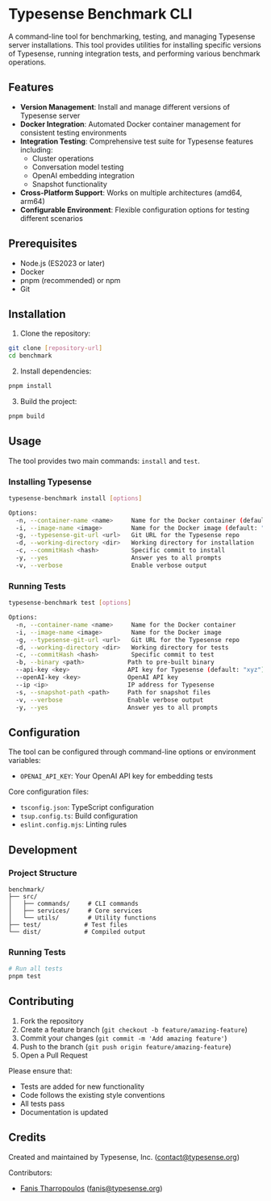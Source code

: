 # Typesense Benchmark CLI

A command-line tool for benchmarking, testing, and managing Typesense server installations. This tool provides utilities for installing specific versions of Typesense, running integration tests, and performing various benchmark operations.

## Features

- **Version Management**: Install and manage different versions of Typesense server
- **Docker Integration**: Automated Docker container management for consistent testing environments
- **Integration Testing**: Comprehensive test suite for Typesense features including:
  - Cluster operations
  - Conversation model testing
  - OpenAI embedding integration
  - Snapshot functionality
- **Cross-Platform Support**: Works on multiple architectures (amd64, arm64)
- **Configurable Environment**: Flexible configuration options for testing different scenarios

## Prerequisites

- Node.js (ES2023 or later)
- Docker
- pnpm (recommended) or npm
- Git

## Installation

1. Clone the repository:

```bash
git clone [repository-url]
cd benchmark
```

2. Install dependencies:

```bash
pnpm install
```

3. Build the project:

```bash
pnpm build
```

## Usage

The tool provides two main commands: `install` and `test`.

### Installing Typesense

```bash
typesense-benchmark install [options]

Options:
  -n, --container-name <name>     Name for the Docker container (default: "bazel-build")
  -i, --image-name <image>        Name for the Docker image (default: "ubuntu-build")
  -g, --typesense-git-url <url>   Git URL for the Typesense repo
  -d, --working-directory <dir>   Working directory for installation
  -c, --commitHash <hash>         Specific commit to install
  -y, --yes                       Answer yes to all prompts
  -v, --verbose                   Enable verbose output
```

### Running Tests

```bash
typesense-benchmark test [options]

Options:
  -n, --container-name <name>     Name for the Docker container
  -i, --image-name <image>        Name for the Docker image
  -g, --typesense-git-url <url>   Git URL for the Typesense repo
  -d, --working-directory <dir>   Working directory for tests
  -c, --commitHash <hash>         Specific commit to test
  -b, --binary <path>            Path to pre-built binary
  --api-key <key>                API key for Typesense (default: "xyz")
  --openAI-key <key>             OpenAI API key
  --ip <ip>                      IP address for Typesense
  -s, --snapshot-path <path>     Path for snapshot files
  -v, --verbose                  Enable verbose output
  -y, --yes                      Answer yes to all prompts
```

## Configuration

The tool can be configured through command-line options or environment variables:

- `OPENAI_API_KEY`: Your OpenAI API key for embedding tests

Core configuration files:

- `tsconfig.json`: TypeScript configuration
- `tsup.config.ts`: Build configuration
- `eslint.config.mjs`: Linting rules

## Development

### Project Structure

```
benchmark/
├── src/
│   ├── commands/     # CLI commands
│   ├── services/     # Core services
│   └── utils/        # Utility functions
├── test/            # Test files
└── dist/            # Compiled output
```

### Running Tests

```bash
# Run all tests
pnpm test
```

## Contributing

1. Fork the repository
2. Create a feature branch (`git checkout -b feature/amazing-feature`)
3. Commit your changes (`git commit -m 'Add amazing feature'`)
4. Push to the branch (`git push origin feature/amazing-feature`)
5. Open a Pull Request

Please ensure that:

- Tests are added for new functionality
- Code follows the existing style conventions
- All tests pass
- Documentation is updated

## Credits

Created and maintained by Typesense, Inc. (contact@typesense.org)

Contributors:

- [Fanis Tharropoulos](https://github.com/tharropoulos) (fanis@typesense.org)
